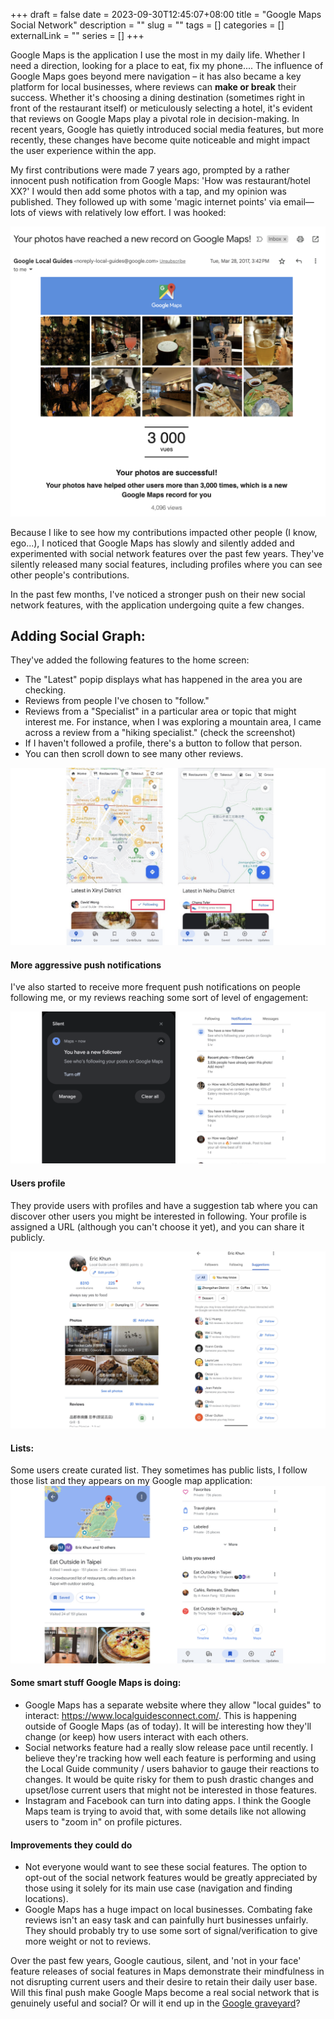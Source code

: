 +++ 
draft = false
date = 2023-09-30T12:45:07+08:00
title = "Google Maps Social Network"
description = ""
slug = "" 
tags = []
categories = []
externalLink = ""
series = []
+++

Google Maps is the application I use the most in my daily life. Whether I need a direction, looking for a place to eat, fix my phone....  The influence of Google Maps goes beyond mere navigation – it has also became a key platform for local businesses, where reviews can **make or break** their success. Whether it's choosing a dining destination (sometimes right in front of the restaurant itself) or meticulously selecting a hotel, it's evident that reviews on Google Maps play a pivotal role in decision-making. In recent years, Google has quietly introduced social media features, but more recently, these changes have become quite noticeable and might impact the user experience within the app.

My first contributions were made 7 years ago, prompted by a rather innocent push notification from Google Maps: 'How was restaurant/hotel XX?' I would then add some photos with a tap, and my opinion was published. They followed up with some 'magic internet points' via email—lots of views with relatively low effort. I was hooked:

![Google Maps Magic Internet Point](/img/google-maps-social-network/magic-internet-point.png)

Because I like to see how my contributions impacted other people (I know, ego...), I noticed that Google Maps has slowly and silently added and experimented with social network features over the past few years. They've silently released many social features, including profiles where you can see other people's contributions. 

In the past few months, I've noticed a stronger push on their new social network features, with the application undergoing quite a few changes.


## Adding Social Graph: 

They've added the following features to the home screen:

- The "Latest" popip displays what has happened in the area you are checking.
- Reviews from people I've chosen to "follow."
- Reviews from a "Specialist" in a particular area or topic that might interest me. For instance, when I was exploring a mountain area, I came across a review from a "hiking specialist." (check the screenshot)
- If I haven't followed a profile, there's a button to follow that person.
- You can then scroll down to see many other reviews.


![Google Maps Home Friends](/img/google-maps-social-network/latest.png)


#### More aggressive push notifications
I've also started to receive more frequent push notifications on people following me, or my reviews reaching some sort of level of engagement: 

![Google Maps Pushy Notifications](/img/google-maps-social-network/push-notifications.png)


#### Users profile

They provide users with profiles and have a suggestion tab where you can discover other users you might be interested in following. Your profile is assigned a URL (although you can't choose it yet), and you can share it publicly.

![Google Maps Profile](/img/google-maps-social-network/profile.png)

#### Lists:
Some users create curated list. They sometimes has public lists, I follow those list and they appears on my Google map application: 
![Google Maps Lists](/img/google-maps-social-network/lists.jpg)

####  Some smart stuff Google Maps is doing:
- Google Maps has a separate website where they allow "local guides" to interact: https://www.localguidesconnect.com/. This is  happening outside of Google Maps (as of today). It will be interesting how they'll change (or keep) how users interact with each others.
- Social networks feature had a really slow release pace until recently. I believe they're tracking how well each feature is performing and using the Local Guide community / users bahavior to gauge their reactions to changes. It would be quite risky for them to push drastic changes and upset/lose current users that might not be interested in those features.  
- Instagram and Facebook can turn into dating apps. I think the Google Maps team is trying to avoid that, with some details like not allowing users to "zoom in" on profile pictures.

####  Improvements they could do
- Not everyone would want to see these social features. The option to opt-out of the social network features would be greatly appreciated by those using it solely for its main use case (navigation and finding locations).
- Google Maps has a huge impact on local businesses. Combating fake reviews isn't an easy task and can painfully hurt businesses unfairly. They should probably try to use some sort of signal/verification to give more weight or not to reviews.



Over the past few years, Google cautious, silent, and 'not in your face' feature releases of social features in Maps demonstrate their mindfulness in not disrupting current users and their desire to retain their daily user base. Will this final push make Google Maps become a real social network that is genuinely useful and social? Or will it end up in the [Google graveyard](https://killedbygoogle.com/)?